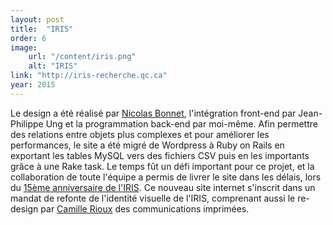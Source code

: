 ```yaml
---
layout: post
title:  "IRIS"
order: 6
image:
    url: "/content/iris.png"
    alt: "IRIS"
link: "http://iris-recherche.qc.ca"
year: 2015
---
```


Le design a été réalisé par [Nicolas Bonnet](http://www.tostaky.co/nicolas/), l'intégration front-end par Jean-Philippe Ung et la programmation back-end par moi-même. Afin permettre des relations entre objets plus complexes et pour améliorer les performances, le site a été migré de Wordpress à Ruby on Rails en exportant les tables MySQL vers des fichiers CSV puis en les importants grâce à une Rake task. Le temps fût un défi important pour ce projet, et la collaboration de toute l'équipe a permis de livrer le site dans les délais, lors du [15ème anniversaire de l'IRIS](http://iris-recherche.qc.ca/evenements/47). Ce nouveau site internet s'inscrit dans un mandat de refonte de l'identité visuelle de l'IRIS, comprenant aussi le re-design par [Camille Rioux](http://portefoliocreatif.com/) des communications imprimées.